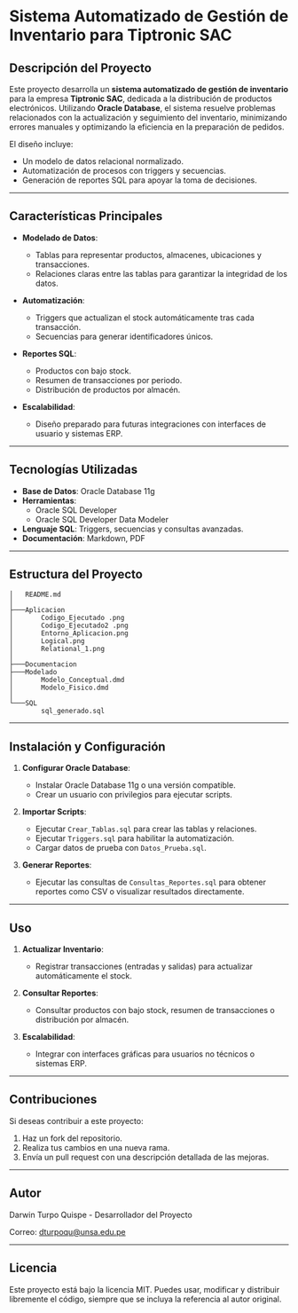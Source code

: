 # Sistema Automatizado de Gestión de Inventario para Tiptronic SAC

## Descripción del Proyecto

Este proyecto desarrolla un **sistema automatizado de gestión de inventario** para la empresa **Tiptronic SAC**, dedicada a la distribución de productos electrónicos. Utilizando **Oracle Database**, el sistema resuelve problemas relacionados con la actualización y seguimiento del inventario, minimizando errores manuales y optimizando la eficiencia en la preparación de pedidos.

El diseño incluye:
- Un modelo de datos relacional normalizado.
- Automatización de procesos con triggers y secuencias.
- Generación de reportes SQL para apoyar la toma de decisiones.

---

## Características Principales

- **Modelado de Datos**:
  - Tablas para representar productos, almacenes, ubicaciones y transacciones.
  - Relaciones claras entre las tablas para garantizar la integridad de los datos.

- **Automatización**:
  - Triggers que actualizan el stock automáticamente tras cada transacción.
  - Secuencias para generar identificadores únicos.

- **Reportes SQL**:
  - Productos con bajo stock.
  - Resumen de transacciones por periodo.
  - Distribución de productos por almacén.

- **Escalabilidad**:
  - Diseño preparado para futuras integraciones con interfaces de usuario y sistemas ERP.

---

## Tecnologías Utilizadas

- **Base de Datos**: Oracle Database 11g
- **Herramientas**:
  - Oracle SQL Developer
  - Oracle SQL Developer Data Modeler
- **Lenguaje SQL**: Triggers, secuencias y consultas avanzadas.
- **Documentación**: Markdown, PDF

---

## Estructura del Proyecto

```plaintext
│   README.md
│
├───Aplicacion
│       Codigo_Ejecutado .png
│       Codigo_Ejecutado2 .png
│       Entorno_Aplicacion.png
│       Logical.png
│       Relational_1.png
│
├───Documentacion
├───Modelado
│       Modelo_Conceptual.dmd
│       Modelo_Fisico.dmd
│
└───SQL
        sql_generado.sql
```

---

## Instalación y Configuración

1. **Configurar Oracle Database**:
   - Instalar Oracle Database 11g o una versión compatible.
   - Crear un usuario con privilegios para ejecutar scripts.

2. **Importar Scripts**:
   - Ejecutar `Crear_Tablas.sql` para crear las tablas y relaciones.
   - Ejecutar `Triggers.sql` para habilitar la automatización.
   - Cargar datos de prueba con `Datos_Prueba.sql`.

3. **Generar Reportes**:
   - Ejecutar las consultas de `Consultas_Reportes.sql` para obtener reportes como CSV o visualizar resultados directamente.

---

## Uso

1. **Actualizar Inventario**:
   - Registrar transacciones (entradas y salidas) para actualizar automáticamente el stock.

2. **Consultar Reportes**:
   - Consultar productos con bajo stock, resumen de transacciones o distribución por almacén.

3. **Escalabilidad**:
   - Integrar con interfaces gráficas para usuarios no técnicos o sistemas ERP.

---

## Contribuciones

Si deseas contribuir a este proyecto:
1. Haz un fork del repositorio.
2. Realiza tus cambios en una nueva rama.
3. Envía un pull request con una descripción detallada de las mejoras.

---

## Autor

Darwin Turpo Quispe - Desarrollador del Proyecto

Correo: dturpoqu@unsa.edu.pe

---

## Licencia

Este proyecto está bajo la licencia MIT. Puedes usar, modificar y distribuir libremente el código, siempre que se incluya la referencia al autor original.

